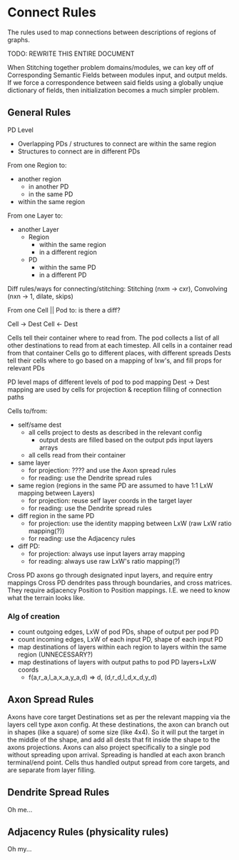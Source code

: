 # Connect Rules

The rules used to map connections between descriptions of regions of graphs.

TODO: REWRITE THIS ENTIRE DOCUMENT

When Stitching together problem domains/modules, we can key off of Corresponding Semantic Fields between modules input, and output melds.
If we force a correspondence between said fields using a globally unqiue dictionary of fields, then initialization becomes a much simpler problem.

## General Rules

PD Level

- Overlapping PDs / structures to connect are within the same region
- Structures to connect are in different PDs

From one Region to:

- another region
  - in another PD
  - in the same PD
- within the same region

From one Layer to:

- another Layer
  - Region
    - within the same region
    - in a different region
  - PD
    - within the same PD
    - in a different PD

Diff rules/ways for connecting/stitching: Stitching (nxm -> cxr), Convolving (nxn -> 1, dilate, skips)

From one Cell || Pod to:
is there a diff?

Cell -> Dest
Cell <- Dest

Cells tell their container where to read from. The pod collects a list of all other destinations to read from at each timestep.
All cells in a container read from that container
Cells go to different places, with different spreads
Dests tell their cells where to go based on a mapping of lxw's, and fill props for relevant PDs

PD level maps of different levels of pod to pod mapping
Dest -> Dest mapping are used by cells for projection & reception filling of connection paths

Cells to/from:

- self/same dest
  - all cells project to dests as described in the relevant config
    - output dests are filled based on the output pds input layers arrays
  - all cells read from their container
- same layer
  - for projection: ???? and use the Axon spread rules
  - for reading: use the Dendrite spread rules
- same region (regions in the same PD are assumed to have 1:1 LxW mapping between Layers)
  - for projection: reuse self layer coords in the target layer
  - for reading: use the Dendrite spread rules
- diff region in the same PD
  - for projection: use the identity mapping between LxW (raw LxW ratio mapping(?))
  - for reading: use the Adjacency rules
- diff PD:
  - for projection: always use input layers array mapping
  - for reading: always use raw LxW's ratio mapping(?)

Cross PD axons go through designated input layers, and require entry mappings
Cross PD dendrites pass through boundaries, and cross matrices. They require adjacency Position to Position mappings. I.E. we need to know what the terrain looks like.

### Alg of creation

- count outgoing edges, LxW of pod PDs, shape of output per pod PD
- count incoming edges, LxW of each input PD, shape of each input PD
- map destinations of layers within each region to layers within the same region (UNNECESSARY?)
- map destinations of layers with output paths to pod PD layers+LxW coords
  - f(a,r_a,l_a,x_a,y_a,d) => d, (d,r_d,l_d,x_d,y_d)

## Axon Spread Rules

Axons have core target Destinations set as per the relevant mapping via the layers cell type axon config. At these destinations, the axon can branch out in shapes (like a square) of some size (like 4x4). So it will put the target in the middle of the shape, and add all dests that fit inside the shape to the axons projections. Axons can also project specifically to a single pod without spreading upon arrival. Spreading is handled at each axon branch terminal/end point.
Cells thus handled output spread from core targets, and are separate from layer filling.

## Dendrite Spread Rules

Oh me...

## Adjacency Rules (physicality rules)

Oh my...

